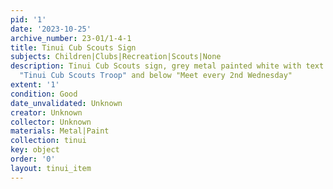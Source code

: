 ```yaml
---
pid: '1'
date: '2023-10-25'
archive_number: 23-01/1-4-1
title: Tinui Cub Scouts Sign
subjects: Children|Clubs|Recreation|Scouts|None
description: Tinui Cub Scouts sign, grey metal painted white with text that reads
  "Tinui Cub Scouts Troop" and below "Meet every 2nd Wednesday"
extent: '1'
condition: Good
date_unvalidated: Unknown
creator: Unknown
collector: Unknown
materials: Metal|Paint
collection: tinui
key: object
order: '0'
layout: tinui_item
---
```


